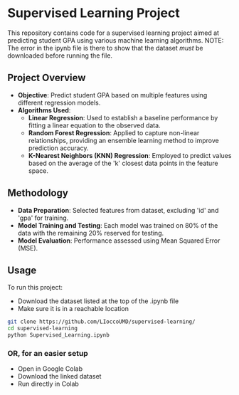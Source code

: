 # Supervised Learning Project

This repository contains code for a supervised learning project aimed at predicting student GPA using various machine learning algorithms.
NOTE: The error in the ipynb file is there to show that the dataset _must_ be downloaded before running the file.

## Project Overview

- **Objective**: Predict student GPA based on multiple features using different regression models.
- **Algorithms Used**:
  - **Linear Regression**: Used to establish a baseline performance by fitting a linear equation to the observed data.
  - **Random Forest Regression**: Applied to capture non-linear relationships, providing an ensemble learning method to improve prediction accuracy.
  - **K-Nearest Neighbors (KNN) Regression**: Employed to predict values based on the average of the 'k' closest data points in the feature space.

## Methodology

- **Data Preparation**: Selected features from dataset, excluding 'id' and 'gpa' for training.
- **Model Training and Testing**: Each model was trained on 80% of the data with the remaining 20% reserved for testing.
- **Model Evaluation**: Performance assessed using Mean Squared Error (MSE).

## Usage

To run this project:
- Download the dataset listed at the top of the .ipynb file
- Make sure it is in a reachable location

```bash
git clone https://github.com/LIoccoUMD/supervised-learning/
cd supervised-learning
python Supervised_Learning.ipynb
```
### OR, for an easier setup
- Open in Google Colab
- Download the linked dataset
- Run directly in Colab
